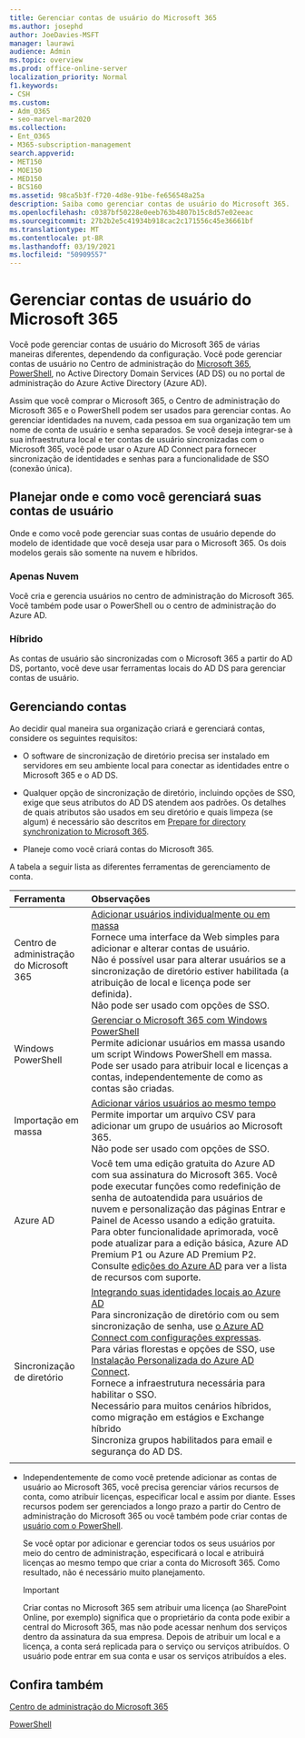 ```yaml
---
title: Gerenciar contas de usuário do Microsoft 365
ms.author: josephd
author: JoeDavies-MSFT
manager: laurawi
audience: Admin
ms.topic: overview
ms.prod: office-online-server
localization_priority: Normal
f1.keywords:
- CSH
ms.custom:
- Adm_O365
- seo-marvel-mar2020
ms.collection:
- Ent_O365
- M365-subscription-management
search.appverid:
- MET150
- MOE150
- MED150
- BCS160
ms.assetid: 98ca5b3f-f720-4d8e-91be-fe656548a25a
description: Saiba como gerenciar contas de usuário do Microsoft 365.
ms.openlocfilehash: c0387bf50228e0eeb763b4807b15c8d57e02eeac
ms.sourcegitcommit: 27b2b2e5c41934b918cac2c171556c45e36661bf
ms.translationtype: MT
ms.contentlocale: pt-BR
ms.lasthandoff: 03/19/2021
ms.locfileid: "50909557"
---
```

# <a name="manage-microsoft-365-user-accounts"></a>Gerenciar contas de usuário do Microsoft 365

Você pode gerenciar contas de usuário do Microsoft 365 de várias maneiras diferentes, dependendo da configuração. Você pode gerenciar contas de usuário no Centro de administração do [Microsoft 365](../admin/add-users/index.yml), [PowerShell](manage-user-accounts-and-licenses-with-microsoft-365-powershell.md), no Active Directory Domain Services (AD DS) ou no portal de administração do Azure Active Directory (Azure AD). 

Assim que você comprar o Microsoft 365, o Centro de administração do Microsoft 365 e o PowerShell podem ser usados para gerenciar contas. Ao gerenciar identidades na nuvem, cada pessoa em sua organização tem um nome de conta de usuário e senha separados. Se você deseja integrar-se à sua infraestrutura local e ter contas de usuário sincronizadas com o Microsoft 365, você pode usar o Azure AD Connect para fornecer sincronização de identidades e senhas para a funcionalidade de SSO (conexão única).
  
## <a name="plan-for-where-and-how-you-will-manage-your-user-accounts"></a>Planejar onde e como você gerenciará suas contas de usuário

Onde e como você pode gerenciar suas contas de usuário depende do modelo de identidade que você deseja usar para o Microsoft 365. Os dois modelos gerais são somente na nuvem e híbridos.
  
### <a name="cloud-only"></a>Apenas Nuvem

Você cria e gerencia usuários no centro de administração do Microsoft 365. Você também pode usar o PowerShell ou o centro de administração do Azure AD. 
    
### <a name="hybrid"></a>Híbrido

As contas de usuário são sincronizadas com o Microsoft 365 a partir do AD DS, portanto, você deve usar ferramentas locais do AD DS para gerenciar contas de usuário. 
    
## <a name="managing-accounts"></a>Gerenciando contas

Ao decidir qual maneira sua organização criará e gerenciará contas, considere os seguintes requisitos:
  
- O software de sincronização de diretório precisa ser instalado em servidores em seu ambiente local para conectar as identidades entre o Microsoft 365 e o AD DS.
    
- Qualquer opção de sincronização de diretório, incluindo opções de SSO, exige que seus atributos do AD DS atendem aos padrões. Os detalhes de quais atributos são usados em seu diretório e quais limpeza (se algum) é necessário são descritos em [Prepare for directory synchronization to Microsoft 365](prepare-for-directory-synchronization.md). 
    
- Planeje como você criará contas do Microsoft 365.
    
A tabela a seguir lista as diferentes ferramentas de gerenciamento de conta.
    
|Ferramenta|Observações|
|:-----|:-----|
|Centro de administração do Microsoft 365  <br/> |[Adicionar usuários individualmente ou em massa](../admin/add-users/add-users.md) <br/>  Fornece uma interface da Web simples para adicionar e alterar contas de usuário.  <br/>  Não é possível usar para alterar usuários se a sincronização de diretório estiver habilitada (a atribuição de local e licença pode ser definida).  <br/>  Não pode ser usado com opções de SSO.  <br/> |
|Windows PowerShell  <br/> |[Gerenciar o Microsoft 365 com Windows PowerShell](./manage-microsoft-365-with-microsoft-365-powershell.md) <br/>  Permite adicionar usuários em massa usando um script Windows PowerShell em massa.  <br/>  Pode ser usado para atribuir local e licenças a contas, independentemente de como as contas são criadas.  <br/> |
|Importação em massa  <br/> |[Adicionar vários usuários ao mesmo tempo](add-several-users-at-the-same-time.md) <br/>  Permite importar um arquivo CSV para adicionar um grupo de usuários ao Microsoft 365.  <br/>  Não pode ser usado com opções de SSO.  <br/> |
|Azure AD  <br/> |Você tem uma edição gratuita do Azure AD com sua assinatura do Microsoft 365. Você pode executar funções como redefinição de senha de autoatendida para usuários de nuvem e personalização das páginas Entrar e Painel de Acesso usando a edição gratuita. Para obter funcionalidade aprimorada, você pode atualizar para a edição básica, Azure AD Premium P1 ou Azure AD Premium P2. Consulte [edições do Azure AD](/azure/active-directory/fundamentals/active-directory-whatis) para ver a lista de recursos com suporte.  <br/> |
|Sincronização de diretório  <br/> |[Integrando suas identidades locais ao Azure AD](/azure/active-directory/hybrid/whatis-hybrid-identity) <br/>  Para sincronização de diretório com ou sem sincronização de senha, use [o Azure AD Connect com configurações expressas](/azure/active-directory/hybrid/how-to-connect-install-express).  <br/>  Para várias florestas e opções de SSO, use [Instalação Personalizada do Azure AD Connect](/azure/active-directory/hybrid/how-to-connect-install-custom).  <br/>  Fornece a infraestrutura necessária para habilitar o SSO.  <br/>  Necessário para muitos cenários híbridos, como migração em estágios e Exchange híbrido  <br/>  Sincroniza grupos habilitados para email e segurança do AD DS.  <br/> |
|||
   
- Independentemente de como você pretende adicionar as contas de usuário ao Microsoft 365, você precisa gerenciar vários recursos de conta, como atribuir licenças, especificar local e assim por diante. Esses recursos podem ser gerenciados a longo prazo a partir do Centro de administração do Microsoft 365 ou você também pode criar contas de [usuário com o PowerShell](./create-user-accounts-with-microsoft-365-powershell.md).
    
    Se você optar por adicionar e gerenciar todos os seus usuários por meio do centro de administração, especificará o local e atribuirá licenças ao mesmo tempo que criar a conta do Microsoft 365. Como resultado, não é necessário muito planejamento.
    
    > [!IMPORTANT]
    > Criar contas no Microsoft 365 sem atribuir uma licença (ao SharePoint Online, por exemplo) significa que o proprietário da conta pode exibir a central do Microsoft 365, mas não pode acessar nenhum dos serviços dentro da assinatura da sua empresa. Depois de atribuir um local e a licença, a conta será replicada para o serviço ou serviços atribuídos. O usuário pode entrar em sua conta e usar os serviços atribuídos a eles. 
  
## <a name="see-also"></a>Confira também

[Centro de administração do Microsoft 365](../admin/add-users/index.yml)

[PowerShell](manage-user-accounts-and-licenses-with-microsoft-365-powershell.md)